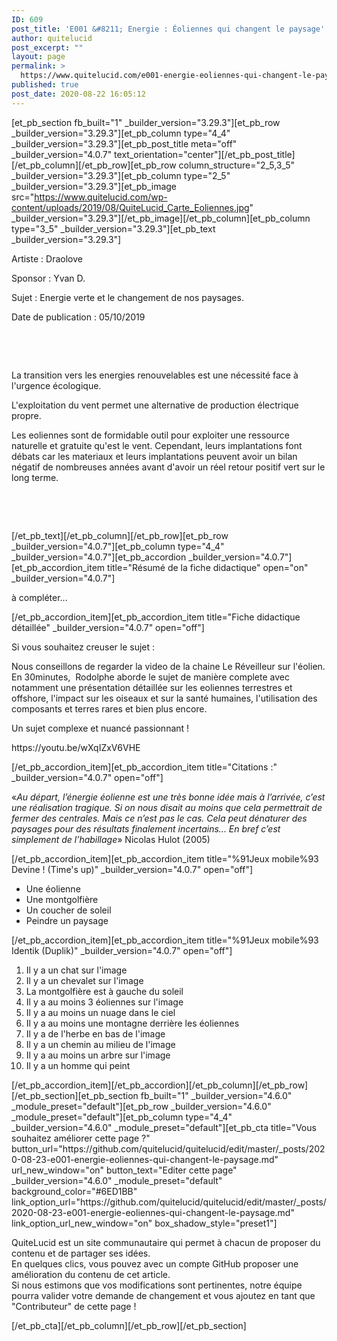 ```yaml
---
ID: 609
post_title: 'E001 &#8211; Energie : Éoliennes qui changent le paysage'
author: quitelucid
post_excerpt: ""
layout: page
permalink: >
  https://www.quitelucid.com/e001-energie-eoliennes-qui-changent-le-paysage/
published: true
post_date: 2020-08-22 16:05:12
---
```

[et_pb_section fb_built="1" _builder_version="3.29.3"][et_pb_row _builder_version="3.29.3"][et_pb_column type="4_4" _builder_version="3.29.3"][et_pb_post_title meta="off" _builder_version="4.0.7" text_orientation="center"][/et_pb_post_title][/et_pb_column][/et_pb_row][et_pb_row column_structure="2_5,3_5" _builder_version="3.29.3"][et_pb_column type="2_5" _builder_version="3.29.3"][et_pb_image src="https://www.quitelucid.com/wp-content/uploads/2019/08/QuiteLucid_Carte_Eoliennes.jpg" _builder_version="3.29.3"][/et_pb_image][/et_pb_column][et_pb_column type="3_5" _builder_version="3.29.3"][et_pb_text _builder_version="3.29.3"]<p>Artiste : Draolove</p>
<p>Sponsor : Yvan D.</p>
<p>Sujet : Energie verte et le changement de nos paysages.</p>
<p>Date de publication : 05/10/2019</p>
<p>&nbsp;</p>
<p>&nbsp;</p>
<p>La transition vers les energies renouvelables est une nécessité face à l'urgence écologique.</p>
<p>L'exploitation du vent permet une alternative de production électrique propre.</p>
<p><span style="font-size: 14px;">Les eoliennes sont de formidable outil pour exploiter une ressource naturelle et gratuite qu'est le vent. Cependant, leurs implantations font débats car l</span>es materiaux et leurs implantations peuvent avoir un bilan négatif de nombreuses années avant d'avoir un réel retour positif vert sur le long terme.</p>
<p>&nbsp;</p>
<p>&nbsp;</p>[/et_pb_text][/et_pb_column][/et_pb_row][et_pb_row _builder_version="4.0.7"][et_pb_column type="4_4" _builder_version="4.0.7"][et_pb_accordion _builder_version="4.0.7"][et_pb_accordion_item title="Résumé de la fiche didactique" open="on" _builder_version="4.0.7"]<p>à compléter...</p>[/et_pb_accordion_item][et_pb_accordion_item title="Fiche didactique détaillée" _builder_version="4.0.7" open="off"]<p>Si vous souhaitez creuser le sujet :</p>
<p>Nous conseillons de regarder la video de la chaine Le Réveilleur sur l'éolien. En 30minutes,  Rodolphe aborde le sujet de manière complete avec notamment une présentation détaillée sur les eoliennes terrestres et offshore, l'impact sur les oiseaux et sur la santé humaines, l'utilisation des composants et terres rares et bien plus encore.</p>
<p>Un sujet complexe et nuancé passionnant !</p>
<p>https://youtu.be/wXqIZxV6VHE</p>[/et_pb_accordion_item][et_pb_accordion_item title="Citations :" _builder_version="4.0.7" open="off"]<p>«<i>Au départ, l’énergie éolienne est une très bonne idée mais à l’arrivée, c’est une réalisation tragique. Si on nous disait au moins que cela permettrait de fermer des centrales. Mais ce n’est pas le cas. Cela peut dénaturer des paysages pour des résultats finalement incertains... En bref c’est simplement de l’habillage</i>» Nicolas Hulot (2005)</p>[/et_pb_accordion_item][et_pb_accordion_item title="%91Jeux mobile%93 Devine ! (Time's up)" _builder_version="4.0.7" open="off"]<ul>
<li>Une éolienne</li>
<li>Une montgolfière</li>
<li>Un coucher de soleil</li>
<li>Peindre un paysage</li>
</ul>[/et_pb_accordion_item][et_pb_accordion_item title="%91Jeux mobile%93 Identik (Duplik)" _builder_version="4.0.7" open="off"]<ol>
<li>Il y a un chat sur l'image</li>
<li>Il y a un chevalet sur l'image</li>
<li>La montgolfière est à gauche du soleil</li>
<li>Il y a au moins 3 éoliennes sur l'image</li>
<li>Il y a au moins un nuage dans le ciel</li>
<li>Il y a au moins une montagne derrière les éoliennes</li>
<li>Il y a de l'herbe en bas de l'image</li>
<li>Il y a un chemin au milieu de l'image</li>
<li>Il y a au moins un arbre sur l'image</li>
<li>Il y a un homme qui peint</li>
</ol>[/et_pb_accordion_item][/et_pb_accordion][/et_pb_column][/et_pb_row][/et_pb_section][et_pb_section fb_built="1" _builder_version="4.6.0" _module_preset="default"][et_pb_row _builder_version="4.6.0" _module_preset="default"][et_pb_column type="4_4" _builder_version="4.6.0" _module_preset="default"][et_pb_cta title="Vous souhaitez améliorer cette page ?" button_url="https://github.com/quitelucid/quitelucid/edit/master/_posts/2020-08-23-e001-energie-eoliennes-qui-changent-le-paysage.md" url_new_window="on" button_text="Editer cette page" _builder_version="4.6.0" _module_preset="default" background_color="#6ED1BB" link_option_url="https://github.com/quitelucid/quitelucid/edit/master/_posts/2020-08-23-e001-energie-eoliennes-qui-changent-le-paysage.md" link_option_url_new_window="on" box_shadow_style="preset1"]<p>QuiteLucid est un site communautaire qui permet à chacun de proposer du contenu et de partager ses idées.<br /> En quelques clics, vous pouvez avec un compte GitHub proposer une amélioration du contenu de cet article.<br /> Si nous estimons que vos modifications sont pertinentes, notre équipe pourra valider votre demande de changement et vous ajoutez en tant que "Contributeur" de cette page !</p>[/et_pb_cta][/et_pb_column][/et_pb_row][/et_pb_section]